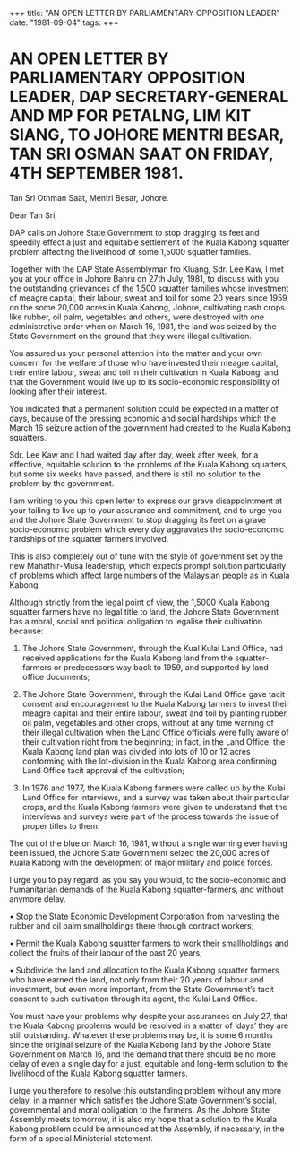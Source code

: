 +++ 
title: "AN OPEN LETTER BY PARLIAMENTARY OPPOSITION LEADER"
date: "1981-09-04"
tags:
+++

# AN OPEN LETTER BY PARLIAMENTARY OPPOSITION LEADER, DAP SECRETARY-GENERAL AND MP FOR PETALNG, LIM KIT SIANG, TO JOHORE MENTRI BESAR, TAN SRI OSMAN SAAT ON FRIDAY, 4TH SEPTEMBER 1981.

Tan Sri Othman Saat,
Mentri Besar,
Johore.</u>

Dear Tan Sri,

DAP calls on Johore State Government to stop dragging its feet and speedily effect a just and equitable settlement of the Kuala Kabong squatter problem affecting the livelihood of some 1,5000 squatter families.

Together with the DAP State Assemblyman fro Kluang, Sdr. Lee Kaw, I met you at your office in Johore Bahru on 27th July, 1981, to discuss with you the outstanding grievances of the 1,500 squatter families whose investment of meagre capital, their labour, sweat and toil for some 20 years since 1959 on the some 20,000 acres in Kuala Kabong, Johore, cultivating cash crops like rubber, oil palm, vegetables and others, were destroyed with one administrative order when on March 16, 1981, the land was seized by the State Government on the ground that they were illegal cultivation.

You assured us your personal attention into the matter and your own concern for the welfare of those who have invested their meagre capital, their entire labour, sweat and toil in their cultivation in Kuala Kabong, and that the Government would live up to its socio-economic responsibility of looking after their interest.

You indicated that a permanent solution could be expected in a matter of days, because of the pressing economic and social hardships which the March 16 seizure action of the government had created to the Kuala Kabong squatters.

Sdr. Lee Kaw and I had waited day after day, week after week, for a effective, equitable solution to the problems of the Kuala Kabong squatters, but some six weeks have passed, and there is still no solution to the problem by the government.

I am writing to you this open letter to express our grave disappointment at your failing to live up to your assurance and commitment, and to urge you and the Johore State Government to stop dragging its feet on a grave socio-economic problem which every day aggravates the socio-economic hardships of the squatter farmers involved.

This is also completely out of tune with the style of government set by the new Mahathir-Musa leadership, which expects prompt solution particularly of problems which affect large numbers of the Malaysian people as in Kuala Kabong.

Although strictly from the legal point of view, the 1,5000 Kuala Kabong squatter farmers have no legal title to land, the Johore State Government has a moral, social and political obligation to legalise their cultivation because:

1. The Johore State Government, through the Kual Kulai Land Office, had received applications for the Kuala Kabong land from the squatter-farmers or predecessors way back to 1959, and supported by land office documents;

2. The Johore State Government, through the Kulai Land Office gave tacit consent and encouragement to the Kuala Kabong farmers to invest their meagre capital and their entire labour, sweat and toil by planting rubber, oil palm, vegetables and other crops, without at any time warning of their illegal cultivation when the Land Office officials were fully aware of their cultivation right from the beginning; in fact, in the Land Office, the Kuala Kabong land plan was divided into lots of 10 or 12 acres conforming with the lot-division in the Kuala Kabong area confirming Land Office tacit approval of the cultivation;

3. In 1976 and 1977, the Kuala Kabong farmers were called up by the Kulai Land Office for interviews, and a survey was taken about their particular crops, and the Kuala Kabong farmers were given to understand that the interviews and surveys were part of the process towards the issue of proper titles to them.

The out of the blue on March 16, 1981, without a single warning ever having been issued, the Johore State Government seized the 20,000 acres of Kuala Kabong with the development of major military and police forces.

I urge you to pay regard, as you say you would, to the socio-economic and humanitarian demands of the Kuala Kabong squatter-farmers, and without anymore delay.

•	Stop the State Economic Development Corporation from harvesting the rubber and oil palm smallholdings there through contract workers;

•	Permit the Kuala Kabong squatter farmers to work their smallholdings and collect the fruits of their labour of the past 20 years;

•	Subdivide the land and allocation to the Kuala Kabong squatter farmers who have earned the land, not only from their 20 years of labour and investment, but even more important, from the State Government’s tacit consent to such cultivation through its agent, the Kulai Land Office.

You must have your problems why despite your assurances on July 27, that the Kuala Kabong problems would be resolved in a matter of ‘days’ they are still outstanding. Whatever these problems may be,  it is some 6 months since the original seizure of the Kuala Kabong land by the Johore State Government on March 16, and the demand that there should be no more delay of even a single day for a just, equitable and long-term solution to the livelihood of the Kuala Kabong squatter farmers.

I urge you therefore to resolve this outstanding problem without any more delay, in a manner which satisfies the Johore State Government’s social, governmental and moral obligation to the farmers. As the Johore State Assembly meets tomorrow, it is also my hope that a solution to the Kuala Kabong problem could be announced at the Assembly, if necessary, in the form of a special Ministerial statement.
 
